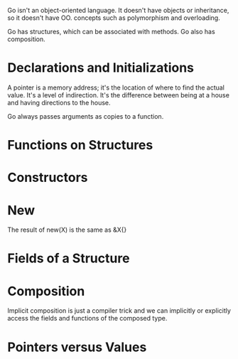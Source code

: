 Go isn't an object-oriented language. It doesn't have objects or inheritance, so it doesn't have OO. concepts such as polymorphism and overloading.

Go has structures, which can be associated with methods. Go also has composition.

# Declarations and Initializations
A pointer is a memory address; it's the location of where to find the actual value. It's a level of indirection. It's the difference between being at a house and having directions to the house.

Go always passes arguments as copies to a function. 

# Functions on Structures

# Constructors

# New
The result of new(X) is the same as &X{}

# Fields of a Structure
# Composition
Implicit composition is just a compiler trick and we can implicitly or explicitly access the fields and functions of the composed type.

# Pointers versus Values
